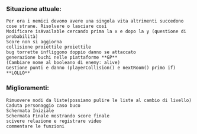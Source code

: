 ### Situazione attuale:
    Per ora i nemici devono avere una singola vita altrimenti succedono cose strane. Risolvere o lasciare così
    Modificare isAvailable cercando prima la x e dopo la y (questione di probabilità)
    Score non si aggiorna
    collisione proiettile proiettile
    bug torrette infliggono doppio danno se attaccato
    generazione buchi nelle piattaforme **GP**
    (Cambiare nome al booleano di enemy: alive) 
    Gestione punti e danno (playerCollision() e nextRoom() primo if) **LOLLO**
### Miglioramenti:
    Rimuovere nodi da liste(possiamo pulire le liste al cambio di livello)
    Caduta personaggio caso buco 
    Schermata Iniziale
    Schermata Finale mostrando score finale
    scivere relazione e registrare video
    commentare le funzioni
